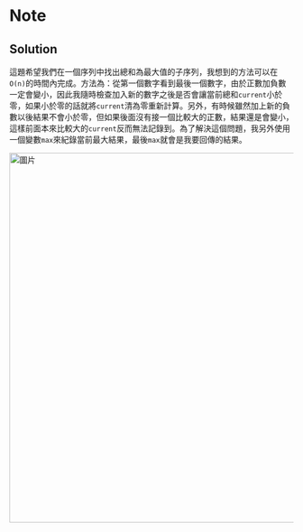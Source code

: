# Note

## Solution

這題希望我們在一個序列中找出總和為最大值的子序列，我想到的方法可以在`O(n)`的時間內完成。方法為：從第一個數字看到最後一個數字，由於正數加負數一定會變小，因此我隨時檢查加入新的數字之後是否會讓當前總和`current`小於零，如果小於零的話就將`current`清為零重新計算。另外，有時候雖然加上新的負數以後結果不會小於零，但如果後面沒有接一個比較大的正數，結果還是會變小，這樣前面本來比較大的`current`反而無法記錄到。為了解決這個問題，我另外使用一個變數`max`來紀錄當前最大結果，最後`max`就會是我要回傳的結果。

<img width="655" alt="圖片" src="https://user-images.githubusercontent.com/55487740/155069637-6bbdf0dc-e8f4-43fe-8bee-c811dcf9429d.png">
